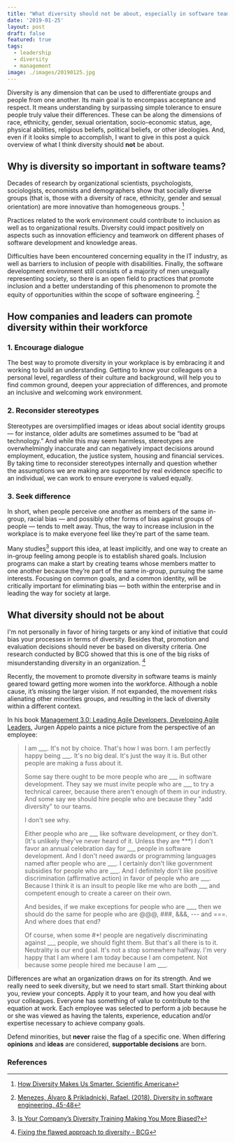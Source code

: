 ```yaml
---
title: "What diversity should not be about, especially in software teams"
date: '2019-01-25'
layout: post
draft: false
featured: true
tags:
  - leadership
  - diversity
  - management
image: ./images/20190125.jpg
---
```


Diversity is any dimension that can be used to differentiate groups and people from one another. Its main goal is to encompass acceptance and respect. It means understanding by surpassing simple tolerance to ensure people truly value their differences. These can be along the dimensions of race, ethnicity, gender, sexual orientation, socio-economic status, age, physical abilities, religious beliefs, political beliefs, or other ideologies. And, even if it looks simple to accomplish, I want to give in this post a quick overview of what I think diversity should **not** be about.

## Why is diversity so important in software teams?

Decades of research by organizational scientists, psychologists, sociologists, economists and demographers show that socially diverse groups (that is, those with a diversity of race, ethnicity, gender and sexual orientation) are more innovative than homogeneous groups. [^2]

Practices related to the work environment could contribute to inclusion as well as to organizational results. Diversity could impact positively on aspects such as innovation efficiency and teamwork on different phases of software development and knowledge areas.

Difficulties have been encountered concerning equality in the IT industry, as well as barriers to inclusion of people with disabilities. Finally, the software development environment still consists of a majority of men unequally representing society, so there is an open field to practices that promote inclusion and a better understanding of this phenomenon to promote the equity of opportunities within the scope of software engineering. [^1]

## How companies and leaders can promote diversity within their workforce
### 1. Encourage dialogue
The best way to promote diversity in your workplace is by embracing it and working to build an understanding. Getting to know your colleagues on a personal level, regardless of their culture and background, will help you to find common ground, deepen your appreciation of differences, and promote an inclusive and welcoming work environment.

### 2. Reconsider stereotypes
Stereotypes are oversimplified images or ideas about social identity groups — for instance, older adults are sometimes assumed to be “bad at technology.” And while this may seem harmless, stereotypes are overwhelmingly inaccurate and can negatively impact decisions around employment, education, the justice system, housing and financial services. By taking time to reconsider stereotypes internally and question whether the assumptions we are making are supported by real evidence specific to an individual, we can work to ensure everyone is valued equally.


### 3. Seek difference
In short, when people perceive one another as members of the same in-group, racial bias — and possibly other forms of bias against groups of people — tends to melt away. Thus, the way to increase inclusion in the workplace is to make everyone feel like they’re part of the same team.

Many studies[^5] support this idea, at least implicitly, and one way to create an in-group feeling among people is to establish shared goals. Inclusion programs can make a start by creating teams whose members matter to one another because they’re part of the same in-group, pursuing the same interests. Focusing on common goals, and a common identity, will be critically important for eliminating bias — both within the enterprise and in leading the way for society at large.

## What diversity should not be about
I'm not personally in favor of hiring targets or any kind of initiative that could bias your processes in terms of diversity. Besides that, promotion and evaluation decisions should never be based on diversity criteria.  One research conducted by BCG showed that this is one of the big risks of misunderstanding diversity in an organization. [^4]  

Recently, the movement to promote diversity in software teams is mainly geared toward getting more women into the workforce. Although a noble cause, it’s missing the larger vision. If not expanded, the movement risks alienating other minorities groups, and resulting in the lack of diversity within a different context.

In his book [Management 3.0: Leading Agile Developers, Developing Agile Leaders](https://www.amazon.com/gp/product/0321712471/ref=as_li_tl?ie=UTF8&camp=1789&creative=9325&creativeASIN=0321712471&linkCode=as2&tag=hugomn-20&linkId=7032864bf8f0b16d34dc719dde244755), Jurgen Appelo paints a nice picture from the perspective of an employee:

> I am \_\_\_. It's not by choice. That's how I was born. I am perfectly happy being \_\_\_. It's no big deal. It's just the way it is. But other people are making a fuss about it. 
>
> Some say there ought to be more people who are \_\_\_ in software development. They say we must invite people who are \_\_\_ to try a technical career, because there aren't enough of them in our industry. And some say we should hire people who are because they "add diversity" to our teams. 
>
> I don't see why. 
>
> Either people who are \_\_\_ like software development, or they don't. (It's unlikely they've never heard of it. Unless they are ***) I don't favor an annual celebration day for \_\_\_ people in software development. And I don't need awards or programming languages named after people who are \_\_\_. I certainly don't like government subsidies for people who are \_\_\_. And I definitely don't like positive discrimination (affirmative action) in favor of people who are \_\_\_. Because I think it is an insult to people like me who are both \_\_\_ and competent enough to create a career on their own. 
>
> And besides, if we make exceptions for people who are \_\_\_, then we should do the same for people who are @@@, ###, &&&, --- and ===. And where does that end? 
> 
> Of course, when some #*! people are negatively discriminating against \_\_\_ people, we should fight them. But that's all there is to it. Neutrality is our end goal. It's not a stop somewhere halfway. 
> I'm very happy that I am where I am today because I am competent. Not because some people hired me because I am \_\_\_. 

Differences are what an organization draws on for its strength. And we really need to seek diversity, but we need to start small. Start thinking about you, review your concepts. Apply it to your team, and how you deal with your colleagues. Everyone has something of value to contribute to the equation at work. Each employee was selected to perform a job because he or she was viewed as having the talents, experience, education and/or expertise necessary to achieve company goals. 

Defend minorities, but **never** raise the flag of a specific one. When differing **opinions** and **ideas** are considered, **supportable decisions** are born. 

### References
[^1]: [Menezes, Álvaro & Prikladnicki, Rafael. (2018). Diversity in software engineering. 45-48](https://www.researchgate.net/publication/326079170_Diversity_in_software_engineering) 
[^2]: [How Diversity Makes Us Smarter. Scientific American](https://www.scientificamerican.com/article/how-diversity-makes-us-smarter/)
[^3]: [Management 3.0: Leading Agile Developers, Developing Agile Leaders. Apello, Jurgen](https://www.amazon.com/gp/product/0321712471/ref=as_li_tl?ie=UTF8&camp=1789&creative=9325&creativeASIN=0321712471&linkCode=as2&tag=hugomn-20&linkId=7032864bf8f0b16d34dc719dde244755)
[^4]: [Fixing the flawed approach to diversity - BCG](https://www.bcg.com/publications/2019/fixing-the-flawed-approach-to-diversity.aspx?utm_medium=Email&utm_source=201901DIVERSITY&utm_campaign=201901_DIVERSITY_IANDI_NONE_GLOBAL&utm_usertoken=72668727a50b366d71d3ea87ce70b221e5ccea0b&redir=true)
[^5]: [Is Your Company’s Diversity Training Making You More Biased?](https://www.strategy-business.com/blog/Is-Your-Companys-Diversity-Training-Making-You-More-Biased?gko=72ffc)
[^6]: [The concept of diversity ](https://www.vbcassdhd.org/vbchd/eo/documents/DIVERSITY.pdf)
[^7]: [5 Strategies for Promoting Diversity in the Workplace](https://www.hult.edu/blog/promoting-diversity-in-workplace/)
